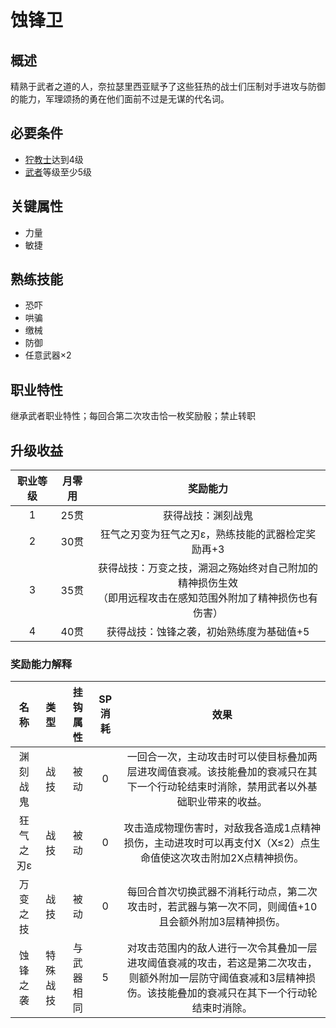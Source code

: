 # 蚀锋卫

## 概述

精熟于武者之道的人，奈拉瑟里西亚赋予了这些狂热的战士们压制对手进攻与防御的能力，军理颂扬的勇在他们面前不过是无谋的代名词。

## 必要条件

* <a href="../grimnarchclergy" target="_blank">狞教士</a>达到4级
* <a href="../../../basicJob/Warrior" target="_blank">武者</a>等级至少5级

## 关键属性

* 力量
* 敏捷

## 熟练技能

* 恐吓
* 哄骗
* 缴械
* 防御
* 任意武器×2

## 职业特性

继承武者职业特性；每回合第二次攻击恰一枚奖励骰；禁止转职

## 升级收益

职业等级|月零用|奖励能力
:--:|:--:|:--:
1|25贯|获得战技：渊刻战鬼
2|30贯|狂气之刃变为狂气之刃ε，熟练技能的武器检定奖励再+3
3|35贯|获得战技：万变之技，溯洄之殇始终对自己附加的精神损伤生效<br>（即用远程攻击在感知范围外附加了精神损伤也有伤害）
4|40贯|获得战技：蚀锋之袭，初始熟练度为基础值+5

### 奖励能力解释

名称|类型|挂钩属性|SP消耗|效果
:--:|:--:|:--:|:--:|:--:
渊刻战鬼|战技|被动|0|一回合一次，主动攻击时可以使目标叠加两层进攻阈值衰减。该技能叠加的衰减只在其下一个行动轮结束时消除，禁用武者以外基础职业带来的收益。
狂气之刃ε|战技|被动|0|攻击造成物理伤害时，对敌我各造成1点精神损伤，主动进攻时可以再支付X（X≤2）点生命值使这次攻击附加2X点精神损伤。
万变之技|战技|被动|0|每回合首次切换武器不消耗行动点，第二次攻击时，若武器与第一次不同，则阈值+10且会额外附加3层精神损伤。
蚀锋之袭|特殊战技|与武器相同|5|对攻击范围内的敌人进行一次令其叠加一层进攻阈值衰减的攻击，若这是第二次攻击，则额外附加一层防守阈值衰减和3层精神损伤。该技能叠加的衰减只在其下一个行动轮结束时消除。

